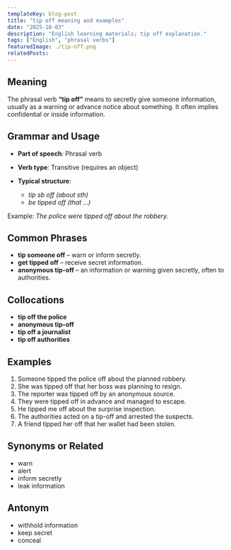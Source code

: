 ```yaml
---
templateKey: blog-post
title: "tip off meaning and examples"
date: "2025-10-03"
description: "English learning materials; tip off explanation."
tags: ["English", "phrasal verbs"]
featuredImage: ./tip-off.png
relatedPosts:
---
```


## Meaning

The phrasal verb **“tip off”** means to secretly give someone information, usually as a warning or advance notice about something. It often implies confidential or inside information.

## Grammar and Usage

- **Part of speech**: Phrasal verb
- **Verb type**: Transitive (requires an object)
- **Typical structure**:

  - _tip sb off (about sth)_
  - _be tipped off (that …)_

Example: _The police were tipped off about the robbery._

## Common Phrases

- **tip someone off** – warn or inform secretly.
- **get tipped off** – receive secret information.
- **anonymous tip-off** – an information or warning given secretly, often to authorities.

## Collocations

- **tip off the police**
- **anonymous tip-off**
- **tip off a journalist**
- **tip off authorities**

## Examples

1. Someone tipped the police off about the planned robbery.
2. She was tipped off that her boss was planning to resign.
3. The reporter was tipped off by an anonymous source.
4. They were tipped off in advance and managed to escape.
5. He tipped me off about the surprise inspection.
6. The authorities acted on a tip-off and arrested the suspects.
7. A friend tipped her off that her wallet had been stolen.

## Synonyms or Related

- warn
- alert
- inform secretly
- leak information

## Antonym

- withhold information
- keep secret
- conceal
